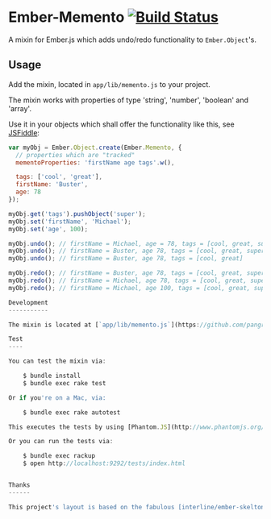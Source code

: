 Ember-Memento [![Build Status](https://secure.travis-ci.org/pangratz/ember-memento.png)](http://travis-ci.org/pangratz/ember-memento)
==============

A mixin for Ember.js which adds undo/redo functionality to `Ember.Object`'s.

Usage
-----

Add the mixin, located in `app/lib/memento.js` to your project.

The mixin works with properties of type 'string', 'number', 'boolean' and 'array'.

Use it in your objects which shall offer the functionality like this, see [JSFiddle](http://jsfiddle.net/pangratz666/Dbvhe/):

```javascript
var myObj = Ember.Object.create(Ember.Memento, {
  // properties which are "tracked"
  mementoProperties: 'firstName age tags'.w(),

  tags: ['cool', 'great'],
  firstName: 'Buster',
  age: 78
});

myObj.get('tags').pushObject('super');
myObj.set('firstName', 'Michael');
myObj.set('age', 100);

myObj.undo(); // firstName = Michael, age = 78, tags = [cool, great, super]
myObj.undo(); // firstName = Buster, age 78, tags = [cool, great, super]
myObj.undo(); // firstName = Buster, age 78, tags = [cool, great]

myObj.redo(); // firstName = Buster, age 78, tags = [cool, great, super]
myObj.redo(); // firstName = Michael, age 78, tags = [cool, great, super]
myObj.redo(); // firstName = Michael, age 100, tags = [cool, great, super]​​​```

Development
-----------

The mixin is located at [`app/lib/memento.js`](https://github.com/pangratz/ember-memento/blob/master/app/lib/memento.js) and the corresponding tests are at `app/tests/`.

Test
----

You can test the mixin via:

    $ bundle install 
    $ bundle exec rake test

Or if you're on a Mac, via:

    $ bundle exec rake autotest

This executes the tests by using [Phantom.JS](http://www.phantomjs.org/), which you need to have installed.

Or you can run the tests via:

    $ bundle exec rackup
    $ open http://localhost:9292/tests/index.html


Thanks
------

This project's layout is based on the fabulous [interline/ember-skelton](https://github.com/interline/ember-skeleton)